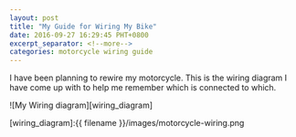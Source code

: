 ```yaml
---
layout: post
title: "My Guide for Wiring My Bike"
date: 2016-09-27 16:29:45 PHT+0800
excerpt_separator: <!--more-->
categories: motorcycle wiring guide
---
```


I have been planning to rewire my motorcycle.  This is the wiring diagram I have come up with to help me remember which is connected to which.
<!--more-->

![My Wiring diagram][wiring_diagram]

[wiring_diagram]:{{ filename }}/images/motorcycle-wiring.png

